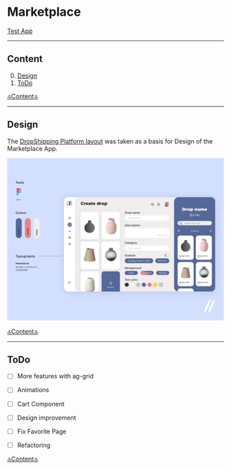 # Marketplace

<a href="https://mordvintsevmv.github.io/marketplace" target="_blank">Test App</a>

---

## <a name="content">Content</a>

0. [Design](#layout)
1. [ToDo](#todo)

[🔝Content🔝](#content)

---

## <a name="layout">Design</a>

The <a href="https://dribbble.com/shots/16007150-Drop-Shipping-Platform">DropShipping Platform layout</a> 
was taken as a basis for Design of the Marketplace App.

![layout](readme-img/layout.png)

[🔝Content🔝](#content)

---

## <a name="todo">ToDo</a>

- [ ] More features with ag-grid

- [ ] Animations

- [ ] Cart Component

- [ ] Design improvement

- [ ] Fix Favorite Page 

- [ ] Refactoring 

[🔝Content🔝](#content)
